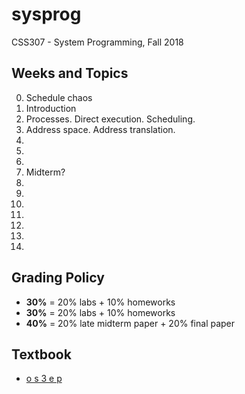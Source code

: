 # sysprog
CSS307 - System Programming, Fall 2018

## Weeks and Topics

0. Schedule chaos
1. Introduction
2. Processes. Direct execution. Scheduling.
3. Address space. Address translation.
4. 
5. 
6. 
7. Midterm?
8. 
9. 
10. 
11. 
12. 
13.
14.




## Grading Policy

* **30%** = 20% labs + 10% homeworks
* **30%** = 20% labs + 10% homeworks
* **40%** = 20% late midterm paper + 20% final paper

## Textbook

* [o s 3 e p](http://www.ostep.org)

